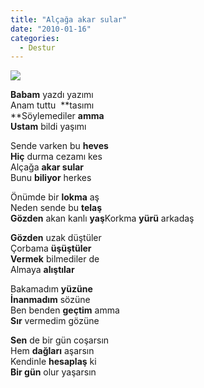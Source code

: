 ```yaml
---
title: "Alçağa akar sular"
date: "2010-01-16"
categories: 
  - Destur
---
```


**![](/uploads/image/eylem(1).jpg)**

**Babam** yazdı yazımı  
Anam tuttu  **tasımı  
**Söylemediler **amma  
Ustam** bildi yaşımı

Sende varken bu **heves  
Hiç** durma cezamı kes  
Alçağa **akar sular**  
Bunu **biliyor** herkes

Önümde bir **lokma** aş  
Neden sende bu **telaş  
Gözden** akan kanlı **yaş**Korkma **yürü** arkadaş

**Gözden** uzak düştüler  
Çorbama **üşüştüler  
Vermek** bilmediler de  
Almaya **alıştılar**

Bakamadım **yüzüne**  
**İnanmadım** sözüne  
Ben benden **geçtim** amma  
**Sır** vermedim gözüne

**Sen** de bir gün coşarsın  
Hem **dağları** aşarsın  
Kendinle **hesaplaş** ki  
**Bir gün** olur yaşarsın
